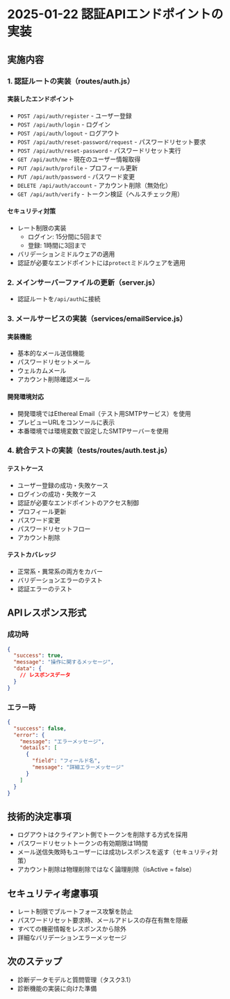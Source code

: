 # 2025-01-22 認証APIエンドポイントの実装

## 実施内容

### 1. 認証ルートの実装（routes/auth.js）

#### 実装したエンドポイント
- `POST /api/auth/register` - ユーザー登録
- `POST /api/auth/login` - ログイン
- `POST /api/auth/logout` - ログアウト
- `POST /api/auth/reset-password/request` - パスワードリセット要求
- `POST /api/auth/reset-password` - パスワードリセット実行
- `GET /api/auth/me` - 現在のユーザー情報取得
- `PUT /api/auth/profile` - プロフィール更新
- `PUT /api/auth/password` - パスワード変更
- `DELETE /api/auth/account` - アカウント削除（無効化）
- `GET /api/auth/verify` - トークン検証（ヘルスチェック用）

#### セキュリティ対策
- レート制限の実装
  - ログイン: 15分間に5回まで
  - 登録: 1時間に3回まで
- バリデーションミドルウェアの適用
- 認証が必要なエンドポイントには`protect`ミドルウェアを適用

### 2. メインサーバーファイルの更新（server.js）
- 認証ルートを`/api/auth`に接続

### 3. メールサービスの実装（services/emailService.js）

#### 実装機能
- 基本的なメール送信機能
- パスワードリセットメール
- ウェルカムメール
- アカウント削除確認メール

#### 開発環境対応
- 開発環境ではEthereal Email（テスト用SMTPサービス）を使用
- プレビューURLをコンソールに表示
- 本番環境では環境変数で設定したSMTPサーバーを使用

### 4. 統合テストの実装（__tests__/routes/auth.test.js）

#### テストケース
- ユーザー登録の成功・失敗ケース
- ログインの成功・失敗ケース
- 認証が必要なエンドポイントのアクセス制御
- プロフィール更新
- パスワード変更
- パスワードリセットフロー
- アカウント削除

#### テストカバレッジ
- 正常系・異常系の両方をカバー
- バリデーションエラーのテスト
- 認証エラーのテスト

## APIレスポンス形式

### 成功時
```json
{
  "success": true,
  "message": "操作に関するメッセージ",
  "data": {
    // レスポンスデータ
  }
}
```

### エラー時
```json
{
  "success": false,
  "error": {
    "message": "エラーメッセージ",
    "details": [
      {
        "field": "フィールド名",
        "message": "詳細エラーメッセージ"
      }
    ]
  }
}
```

## 技術的決定事項
- ログアウトはクライアント側でトークンを削除する方式を採用
- パスワードリセットトークンの有効期限は1時間
- メール送信失敗時もユーザーには成功レスポンスを返す（セキュリティ対策）
- アカウント削除は物理削除ではなく論理削除（isActive = false）

## セキュリティ考慮事項
- レート制限でブルートフォース攻撃を防止
- パスワードリセット要求時、メールアドレスの存在有無を隠蔽
- すべての機密情報をレスポンスから除外
- 詳細なバリデーションエラーメッセージ

## 次のステップ
- 診断データモデルと質問管理（タスク3.1）
- 診断機能の実装に向けた準備
